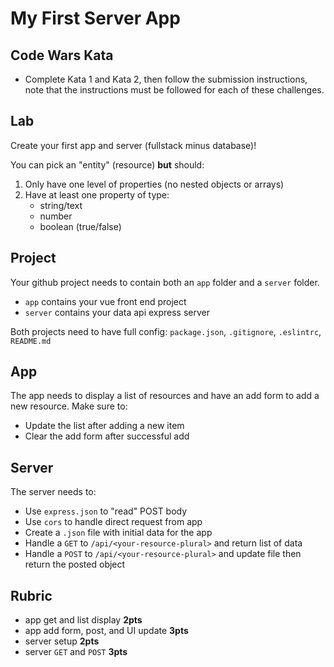 My First Server App
===

## Code Wars Kata

* Complete Kata 1 and Kata 2, then follow the submission instructions, note that the instructions must be followed for each of these challenges.

## Lab

Create your first app and server (fullstack minus database)!

You can pick an "entity" (resource) **but** should:

1. Only have one level of properties (no nested objects or arrays)
1. Have at least one property of type:
    * string/text
    * number
    * boolean (true/false)

## Project

Your github project needs to contain both an `app` folder and a `server` folder.

* `app` contains your vue front end project
* `server` contains your data api express server

Both projects need to have full config: `package.json`, `.gitignore`, `.eslintrc`, `README.md`

## App

The app needs to display a list of resources and have an add form to add a new resource. Make sure to:

* Update the list after adding a new item
* Clear the add form after successful add

## Server

The server needs to:

* Use `express.json` to "read" POST body
* Use `cors` to handle direct request from app
* Create a `.json` file with initial data for the app
* Handle a `GET` to `/api/<your-resource-plural>` and return list of data
* Handle a `POST` to `/api/<your-resource-plural>` and update file then return the posted object

## Rubric

* app get and list display **2pts**
* app add form, post, and UI update **3pts**
* server setup **2pts**
* server `GET` and `POST` **3pts**
